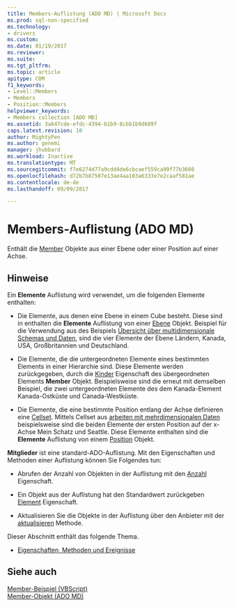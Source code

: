 ```yaml
---
title: Members-Auflistung (ADO MD) | Microsoft Docs
ms.prod: sql-non-specified
ms.technology:
- drivers
ms.custom: 
ms.date: 01/19/2017
ms.reviewer: 
ms.suite: 
ms.tgt_pltfrm: 
ms.topic: article
apitype: COM
f1_keywords:
- Level::Members
- Members
- Position::Members
helpviewer_keywords:
- Members collection [ADO MD]
ms.assetid: 3a647cde-efdc-4394-b1b9-8cbb1b9d689f
caps.latest.revision: 10
author: MightyPen
ms.author: genemi
manager: jhubbard
ms.workload: Inactive
ms.translationtype: MT
ms.sourcegitcommit: f7e6274d77a9cdd4de6cbcaef559ca99f77b3608
ms.openlocfilehash: d72b7b87507e13ae4aa103a6333e7e2caaf581ae
ms.contentlocale: de-de
ms.lasthandoff: 09/09/2017

---
```

# <a name="members-collection-ado-md"></a>Members-Auflistung (ADO MD)
Enthält die [Member](../../../ado/reference/ado-md-api/member-object-ado-md.md) Objekte aus einer Ebene oder einer Position auf einer Achse.  
  
## <a name="remarks"></a>Hinweise  
 Ein **Elemente** Auflistung wird verwendet, um die folgenden Elemente enthalten:  
  
-   Die Elemente, aus denen eine Ebene in einem Cube besteht. Diese sind in enthalten die **Elemente** Auflistung von einer [Ebene](../../../ado/reference/ado-md-api/level-object-ado-md.md) Objekt. Beispiel für die Verwendung aus des Beispiels [Übersicht über multidimensionale Schemas und Daten](../../../ado/guide/multidimensional/overview-of-multidimensional-schemas-and-data.md), sind die vier Elemente der Ebene Ländern, Kanada, USA, Großbritannien und Deutschland.  
  
-   Die Elemente, die die untergeordneten Elemente eines bestimmten Elements in einer Hierarchie sind. Diese Elemente werden zurückgegeben, durch die [Kinder](../../../ado/reference/ado-md-api/children-property-ado-md.md) Eigenschaft des übergeordneten Elements **Member** Objekt. Beispielsweise sind die erneut mit demselben Beispiel, die zwei untergeordneten Elemente des dem Kanada-Element Kanada-Ostküste und Canada-Westküste.  
  
-   Die Elemente, die eine bestimmte Position entlang der Achse definieren eine [Cellset](../../../ado/reference/ado-md-api/cellset-object-ado-md.md). Mittels Cellset aus [arbeiten mit mehrdimensionalen Daten](../../../ado/guide/multidimensional/working-with-multidimensional-data.md) beispielsweise sind die beiden Elemente der ersten Position auf der x-Achse Mein Schatz und Seattle. Diese Elemente enthalten sind die **Elemente** Auflistung von einem [Position](../../../ado/reference/ado-md-api/position-object-ado-md.md) Objekt.  
  
 **Mitglieder** ist eine standard-ADO-Auflistung. Mit den Eigenschaften und Methoden einer Auflistung können Sie Folgendes tun:  
  
-   Abrufen der Anzahl von Objekten in der Auflistung mit den [Anzahl](../../../ado/reference/ado-api/count-property-ado.md) Eigenschaft.  
  
-   Ein Objekt aus der Auflistung hat den Standardwert zurückgeben [Element](../../../ado/reference/ado-api/item-property-ado.md) Eigenschaft.  
  
-   Aktualisieren Sie die Objekte in der Auflistung über den Anbieter mit der [aktualisieren](../../../ado/reference/ado-api/refresh-method-ado.md) Methode.  
  
 Dieser Abschnitt enthält das folgende Thema.  
  
-   [Eigenschaften, Methoden und Ereignisse](../../../ado/reference/ado-md-api/members-collection-properties-methods-and-events.md)  
  
## <a name="see-also"></a>Siehe auch  
 [Member-Beispiel (VBScript)](../../../ado/reference/ado-md-api/members-example-vbscript.md)   
 [Member-Objekt (ADO MD)](../../../ado/reference/ado-md-api/member-object-ado-md.md)

